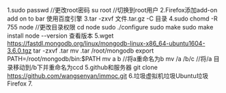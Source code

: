 1.sudo passwd //更改root密码
  su root //切换到root用户
2.Firefox添加add-on add on to bar
  使用百度引擎
3.tar -zxvf 文件.tar.gz -C 目录
4.sudo chomd -R 755 node //更改目录权限
  cd node
  sudo ./configure
  sudo make
  sudo make install
  node --version 查看版本
5.wget https://fastdl.mongodb.org/linux/mongodb-linux-x86_64-ubuntu1604-3.6.0.tgz
  tar -zxvf .tar
  mv .tar /root/mongodb
  export PATH=/root/mongodb/bin:$PATH
  mv a b //将a重命名为b 
  mv /a /b/c  //将/a 目录移动到/b下并重命名为ccd
5.github和服务器
  git clone https://github.com/wangsenyan/immoc.git
6.垃圾虚拟机垃圾Ubuntu垃圾Firefox
7.
